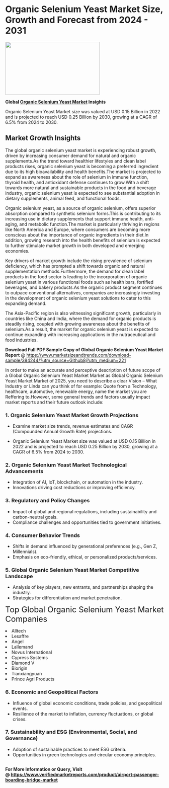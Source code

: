 <H1>Organic Selenium Yeast Market Size, Growth and Forecast from 2024 - 2031</H1><img class="aligncenter size-medium wp-image-584254" src="https://thirdeyenews.in/wp-content/uploads/2024/09/Global-Market-Research-300x168.jpeg" alt="" width="300" height="168" /><p><strong>Global&nbsp;<a href="https://www.marketsizeandtrends.com/download-sample/384244/?utm_source=Github8j?utm_medium=221">Organic Selenium Yeast Market</a> Insights</strong></p><p>Organic Selenium Yeast Market size was valued at USD 0.15 Billion in 2022 and is projected to reach USD 0.25 Billion by 2030, growing at a CAGR of 6.5% from 2024 to 2030.</p><p><h2>Market Growth Insights</h2> <p>The global organic selenium yeast market is experiencing robust growth, driven by increasing consumer demand for natural and organic supplements.As the trend toward healthier lifestyles and clean label products rises, organic selenium yeast is becoming a preferred ingredient due to its high bioavailability and health benefits.The market is projected to expand as awareness about the role of selenium in immune function, thyroid health, and antioxidant defense continues to grow.With a shift towards more natural and sustainable products in the food and beverage industry, organic selenium yeast is expected to see substantial adoption in dietary supplements, animal feed, and functional foods.</p> <p>Organic selenium yeast, as a source of organic selenium, offers superior absorption compared to synthetic selenium forms.This is contributing to its increasing use in dietary supplements that support immune health, anti-aging, and metabolic function.The market is particularly thriving in regions like North America and Europe, where consumers are becoming more conscious about the importance of organic ingredients in their diet.In addition, growing research into the health benefits of selenium is expected to further stimulate market growth in both developed and emerging economies.</p> <p>Key drivers of market growth include the rising prevalence of selenium deficiency, which has prompted a shift towards organic and natural supplementation methods.Furthermore, the demand for clean label products in the food sector is leading to the incorporation of organic selenium yeast in various functional foods such as health bars, fortified beverages, and bakery products.As the organic product segment continues to outpace conventional alternatives, companies are increasingly investing in the development of organic selenium yeast solutions to cater to this expanding demand.</p> <p>The Asia-Pacific region is also witnessing significant growth, particularly in countries like China and India, where the demand for organic products is steadily rising, coupled with growing awareness about the benefits of selenium.As a result, the market for organic selenium yeast is expected to continue expanding with increasing applications in the nutraceutical and food industries.</p> <p><span class=""><strong>Download Full PDF Sample Copy of Global Organic Selenium Yeast Market Report</strong> @ <a href="https://www.marketsizeandtrends.com/download-sample/384244/?utm_source=Github8j?utm_medium=221" target="_blank">https://www.marketsizeandtrends.com/download-sample/384244/?utm_source=Github8j?utm_medium=221</a></span></p><p>In order to make an accurate and perceptive description of future scope of a Global&nbsp;Organic Selenium Yeast Market Market as Global&nbsp;Organic Selenium Yeast Market Market of 2025, you need to describe a clear Vision &ndash; What Industry or Linda can you think of for example: Quote from a Technology, healthcare, automotive, renewable energy, name the market you are Reffering to.However, some general trends and factors usually impact market reports and their future outlook include:</p><h3>1.&nbsp;<strong>Organic Selenium Yeast Market Growth Projections</strong></h3><ul><li>Examine market size trends, revenue estimates and CAGR (Compounded Annual Growth Rate) projections.</li><li><p>Organic Selenium Yeast Market size was valued at USD 0.15 Billion in 2022 and is projected to reach USD 0.25 Billion by 2030, growing at a CAGR of 6.5% from 2024 to 2030.</p></li></ul><h3>2.&nbsp;<strong>Organic Selenium Yeast Market Technological Advancements</strong></h3><ul><li>Integration of AI, IoT, blockchain, or automation in the industry.</li><li>Innovations driving cost reductions or improving efficiency.</li></ul><h3>3.&nbsp;<strong>Regulatory and Policy Changes</strong></h3><ul><li>Impact of global and regional regulations, including sustainability and carbon-neutral goals.</li><li>Compliance challenges and opportunities tied to government initiatives.</li></ul><h3>4.&nbsp;<strong>Consumer Behavior Trends</strong></h3><ul><li>Shifts in demand influenced by generational preferences (e.g., Gen Z, Millennials).</li><li>Emphasis on eco-friendly, ethical, or personalized products/services.</li></ul><h3>5.&nbsp;<strong>Global Organic Selenium Yeast Market Competitive Landscape</strong></h3><ul><li>Analysis of key players, new entrants, and partnerships shaping the industry.</li><li>Strategies for differentiation and market penetration.</li></ul><p data-pm-slice="1 1 []"><span style="color: inherit; font-family: inherit; font-size: 25px;">Top Global Organic Selenium Yeast Market Companies</span></p><div class="" data-test-id=""><p><li>Alltech</li><li> Lesaffre</li><li> Angel</li><li> Lallemand</li><li> Novus International</li><li> Cypress Systems</li><li> Diamond V</li><li> Biorigin</li><li> Tianxiangyuan</li><li> Prince Agri Products</li></p></div><h3>6.&nbsp;<strong>Economic and Geopolitical Factors</strong></h3><ul><li>Influence of global economic conditions, trade policies, and geopolitical events.</li><li>Resilience of the market to inflation, currency fluctuations, or global crises.</li></ul><h3>7.&nbsp;<strong>Sustainability and ESG (Environmental, Social, and Governance)</strong></h3><ul><li>Adoption of sustainable practices to meet ESG criteria.</li><li>Opportunities in green technologies and circular economy principles.</li></ul><h2><strong style="font-size: 14px;">For More Information or Query, Visit @&nbsp;</strong><a style="background-color: #ffffff; font-size: 14px;" href="https://www.marketsizeandtrends.com/report/organic-selenium-yeast-market/" target="_blank">https://www.verifiedmarketreports.com/product/airport-passenger-boarding-bridge-market</a></h2>